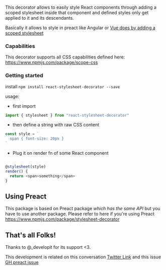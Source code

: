 This decorator allows to easily style React components through adding a scoped stylesheet inside that component and defined styles only get applied to it and its descendants.

Basically it allows to style in preact like Angular or [Vue does by adding a scoped stylesheet](https://vue-loader.vuejs.org/en/features/scoped-css.html)

### Capabilities

This decorator supports all CSS capabilities defined here: https://www.npmjs.com/package/scope-css

### Getting started

install `npm install react-stylesheet-decorator --save`

usage:

- first import

```javascript
import { stylesheet } from "react-stylesheet-decorator"
```

- then define a string with raw CSS content

```javascript
const style = `
  span { font-size: 20px }
`
```
- Plug it on render fn of some React component

```javascript

@stylesheet(style)
render() {
  return <span>something</span>
}

```

## Using Preact

This package is based on Preact package *which has the same API* but you have to use another package.
Please refer to here if you're using Preact https://www.npmjs.com/package/stylesheet-decorator

## That's all Folks!

Thanks to @_developit for its support <3.

This development is related on this conversation [Twitter Link](https://twitter.com/k1r0s/status/919271946109554694) and this issue [GH preact issue](https://github.com/developit/preact/issues/909#issuecomment-336656084)
